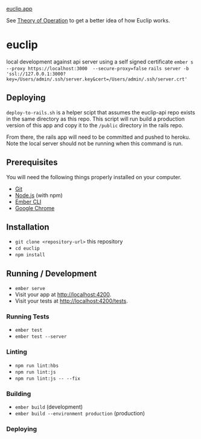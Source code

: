 [euclip.app](https://euclip.app)

See [Theory of Operation](theory-of-operation.md) to get a better idea of how Euclip works. 

# euclip
local development against api server using a self signed certificate
`ember s --proxy https://localhost:3000  --secure-proxy=false`
`rails server -b 'ssl://127.0.0.1:3000?key=/Users/admin/.ssh/server.key&cert=/Users/admin/.ssh/server.crt'`

## Deploying
`deploy-to-rails.sh` is a helper scipt that assumes the euclip-api repo exists in the same directory as this repo. This script will run build a production version of this app
and copy it to the `/public` directory in the rails repo. 

From there, the rails app will need to be committed and pushed to heroku. Note the local server should not be running when this command is run.


## Prerequisites
You will need the following things properly installed on your computer.

* [Git](https://git-scm.com/)
* [Node.js](https://nodejs.org/) (with npm)
* [Ember CLI](https://ember-cli.com/)
* [Google Chrome](https://google.com/chrome/)

## Installation

* `git clone <repository-url>` this repository
* `cd euclip`
* `npm install`

## Running / Development

* `ember serve`
* Visit your app at [http://localhost:4200](http://localhost:4200).
* Visit your tests at [http://localhost:4200/tests](http://localhost:4200/tests).

### Running Tests

* `ember test`
* `ember test --server`

### Linting

* `npm run lint:hbs`
* `npm run lint:js`
* `npm run lint:js -- --fix`

### Building

* `ember build` (development)
* `ember build --environment production` (production)

### Deploying
